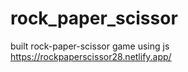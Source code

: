 # rock_paper_scissor
built rock-paper-scissor game using js
https://rockpaperscissor28.netlify.app/
